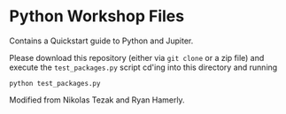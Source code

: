 # Python Workshop Files

Contains a Quickstart guide to Python and Jupiter.


Please download this repository (either via `git clone` or a zip file) and execute the `test_packages.py` script cd'ing into this directory and running

    python test_packages.py

Modified from Nikolas Tezak and Ryan Hamerly.
